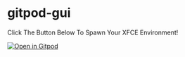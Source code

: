 # gitpod-gui

Click The Button Below To Spawn Your XFCE Environment!

[![Open in Gitpod](https://gitpod.io/button/open-in-gitpod.svg)](https://gitpod.io/#https://github.com/anupamroy777/gitpod-gui)
